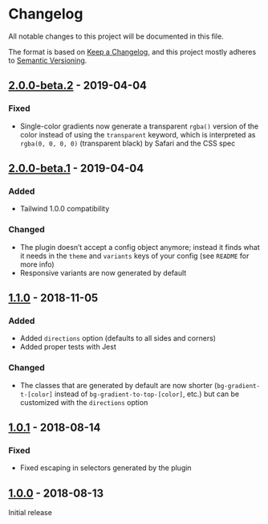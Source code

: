 # Changelog

All notable changes to this project will be documented in this file.

The format is based on [Keep a Changelog](https://keepachangelog.com/en/1.0.0/),
and this project mostly adheres to [Semantic Versioning](https://semver.org/spec/v2.0.0.html).

## [2.0.0-beta.2] - 2019-04-04

### Fixed
- Single-color gradients now generate a transparent `rgba()` version of the color instead of using the `transparent` keyword, which is interpreted as `rgba(0, 0, 0, 0)` (transparent black) by Safari and the CSS spec

## [2.0.0-beta.1] - 2019-04-04

### Added
- Tailwind 1.0.0 compatibility

### Changed
- The plugin doesn’t accept a config object anymore; instead it finds what it needs in the `theme` and `variants` keys of your config (see `README` for more info)
- Responsive variants are now generated by default

## [1.1.0] - 2018-11-05

### Added
- Added `directions` option (defaults to all sides and corners)
- Added proper tests with Jest

### Changed
- The classes that are generated by default are now shorter (`bg-gradient-t-[color]` instead of `bg-gradient-to-top-[color]`, etc.) but can be customized with the `directions` option

## [1.0.1] - 2018-08-14

### Fixed
- Fixed escaping in selectors generated by the plugin

## [1.0.0] - 2018-08-13

Initial release

[Unreleased]: https://github.com/benface/tailwindcss-gradients/compare/v2.0.0-beta.2...HEAD
[2.0.0-beta.2]: https://github.com/benface/tailwindcss-gradients/compare/v2.0.0-beta.1...v2.0.0-beta.2
[2.0.0-beta.1]: https://github.com/benface/tailwindcss-gradients/compare/v1.1.0...v2.0.0-beta.1
[1.1.0]: https://github.com/benface/tailwindcss-gradients/compare/v1.0.1...v1.1.0
[1.0.1]: https://github.com/benface/tailwindcss-gradients/compare/v1.0.0...v1.0.1
[1.0.0]: https://github.com/benface/tailwindcss-gradients/releases/tag/v1.0.0
